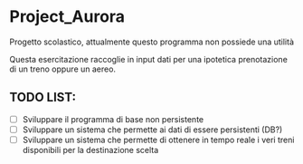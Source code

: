 # Project_Aurora
Progetto scolastico, attualmente questo programma non possiede una utilità

Questa esercitazione raccoglie in input dati per una ipotetica prenotazione di un treno oppure un aereo.

## TODO LIST:

- [ ] Sviluppare il programma di base non persistente
- [ ] Sviluppare un sistema che permette ai dati di essere persistenti (DB?)
- [ ] Sviluppare un sistema che permette di ottenere in tempo reale i veri treni disponibili per la destinazione scelta
